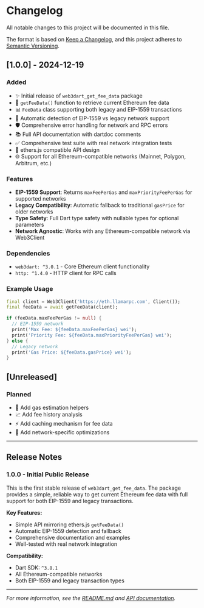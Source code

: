 # Changelog

All notable changes to this project will be documented in this file.

The format is based on [Keep a Changelog](https://keepachangelog.com/en/1.0.0/),
and this project adheres to [Semantic Versioning](https://semver.org/spec/v2.0.0.html).

## [1.0.0] - 2024-12-19

### Added

- ✨ Initial release of `web3dart_get_fee_data` package
- 🎯 `getFeeData()` function to retrieve current Ethereum fee data
- 📊 `FeeData` class supporting both legacy and EIP-1559 transactions
- 🔄 Automatic detection of EIP-1559 vs legacy network support
- 🛡️ Comprehensive error handling for network and RPC errors
- 📚 Full API documentation with dartdoc comments
- ✅ Comprehensive test suite with real network integration tests
- 🎨 ethers.js compatible API design
- 🌐 Support for all Ethereum-compatible networks (Mainnet, Polygon, Arbitrum, etc.)

### Features

- **EIP-1559 Support**: Returns `maxFeePerGas` and `maxPriorityFeePerGas` for supported networks
- **Legacy Compatibility**: Automatic fallback to traditional `gasPrice` for older networks
- **Type Safety**: Full Dart type safety with nullable types for optional parameters
- **Network Agnostic**: Works with any Ethereum-compatible network via Web3Client

### Dependencies

- `web3dart: ^3.0.1` - Core Ethereum client functionality
- `http: ^1.4.0` - HTTP client for RPC calls

### Example Usage

```dart
final client = Web3Client('https://eth.llamarpc.com', Client());
final feeData = await getFeeData(client);

if (feeData.maxFeePerGas != null) {
  // EIP-1559 network
  print('Max Fee: ${feeData.maxFeePerGas} wei');
  print('Priority Fee: ${feeData.maxPriorityFeePerGas} wei');
} else {
  // Legacy network
  print('Gas Price: ${feeData.gasPrice} wei');
}
```

## [Unreleased]

### Planned

- 🔧 Add gas estimation helpers
- 📈 Add fee history analysis
- ⚡ Add caching mechanism for fee data
- 🎯 Add network-specific optimizations

---

## Release Notes

### 1.0.0 - Initial Public Release

This is the first stable release of `web3dart_get_fee_data`. The package provides a simple, reliable way to get current Ethereum fee data with full support for both EIP-1559 and legacy transactions.

**Key Features:**

- Simple API mirroring ethers.js `getFeeData()`
- Automatic EIP-1559 detection and fallback
- Comprehensive documentation and examples
- Well-tested with real network integration

**Compatibility:**

- Dart SDK: `^3.8.1`
- All Ethereum-compatible networks
- Both EIP-1559 and legacy transaction types

---

*For more information, see the [README.md](README.md) and [API documentation](https://pub.dev/documentation/web3dart_get_fee_data/latest/).*
